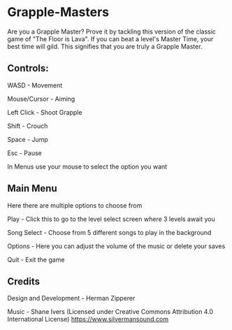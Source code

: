 # Grapple-Masters

Are you a Grapple Master? Prove it by tackling this version of the classic game of "The Floor is Lava".
If you can beat a level's Master Time, your best time will gild. This signifies that you are truly a Grapple Master.

## Controls:

WASD - Movement

Mouse/Cursor - Aiming

Left Click - Shoot Grapple

Shift - Crouch

Space - Jump

Esc - Pause

In Menus use your mouse to select the option you want

## Main Menu
Here there are multiple options to choose from

Play - Click this to go to the level select screen where 3 levels await you

Song Select - Choose from 5 different songs to play in the background

Options - Here you can adjust the volume of the music or delete your saves

Quit - Exit the game

## Credits
Design and Development - Herman Zipperer

Music - Shane Ivers (Licensed under Creative Commons Attribution 4.0 International License) https://www.silvermansound.com
